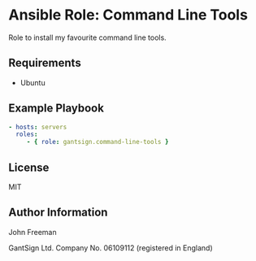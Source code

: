 Ansible Role: Command Line Tools
================================

Role to install my favourite command line tools.

Requirements
------------

* Ubuntu

Example Playbook
----------------

```yaml
- hosts: servers
  roles:
     - { role: gantsign.command-line-tools }
```

License
-------

MIT

Author Information
------------------

John Freeman

GantSign Ltd.
Company No. 06109112 (registered in England)
